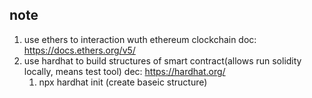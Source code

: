 

## note
1. use ethers to interaction wuth ethereum clockchain doc: https://docs.ethers.org/v5/
2. use hardhat to build structures of smart contract(allows run solidity locally, means test tool)  dec: https://hardhat.org/  
   1. npx hardhat init  (create baseic structure) 